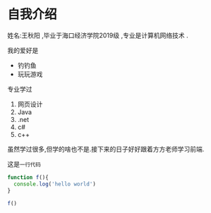# 自我介绍

姓名:王秋阳 ,毕业于海口经济学院2019级 ,专业是计算机网络技术 .

我的爱好是

* 钓钓鱼
* 玩玩游戏

专业学过

1. 网页设计
2. Java
3. .net
4. c#
5. c++  

虽然学过很多,但学的啥也不是.接下来的日子好好跟着方方老师学习前端.

这是`一行代码`

```JavaScript
function f(){
  console.log('hello world')
}

f()
```

